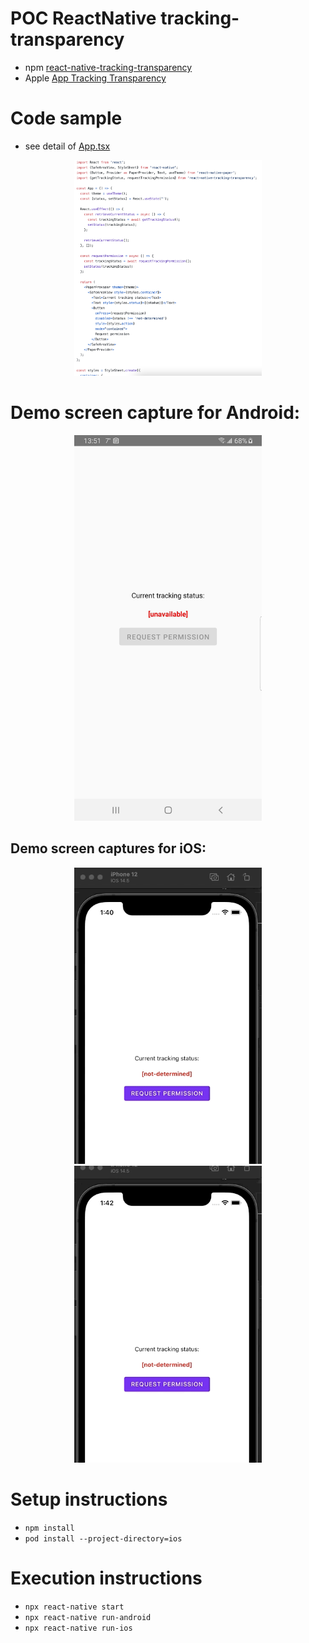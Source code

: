 # POC ReactNative tracking-transparency

* npm [react-native-tracking-transparency](https://www.npmjs.com/package/react-native-tracking-transparency)
* Apple [App Tracking Transparency](https://developer.apple.com/documentation/apptrackingtransparency)


# Code sample

* see detail of [App.tsx](./App.tsx)

<div align="center">
  <img width="300px" src="docs/screen-captures/demo-tracking-transparency-code.png" />
</div>

# Demo screen capture for Android:

<div align="center">
  <img width="300px" src="docs/screen-captures/demo-tracking-transparency-android.jpg" />
</div>

## Demo screen captures for iOS:

<div align="center">
  <img width="300px" src="docs/screen-captures/demo-tracking-transparency-authorize.gif" />
  <img width="300px" src="docs/screen-captures/demo-tracking-transparency-deny.gif" />
</div>

# Setup instructions

- `npm install`
- `pod install --project-directory=ios`

# Execution instructions

- `npx react-native start`
- `npx react-native run-android`
- `npx react-native run-ios`

